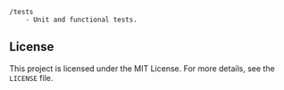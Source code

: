 ```
/tests
    - Unit and functional tests.
```

## License

This project is licensed under the MIT License. For more details, see the `LICENSE` file.
